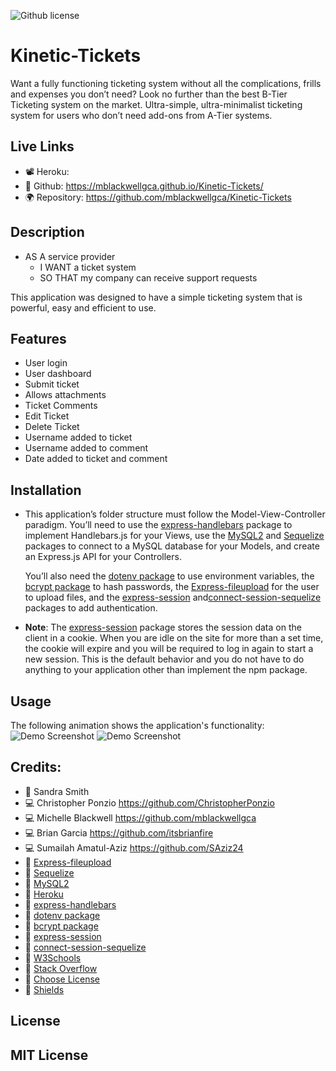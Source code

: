 ![Github license](https://img.shields.io/badge/license-MIT-blueviolet.svg)

# Kinetic-Tickets
Want a fully functioning ticketing system without all the complications, frills and expenses you don’t need? 
Look no further than the best B-Tier Ticketing system on the market. Ultra-simple, ultra-minimalist ticketing system for users who don’t need add-ons from A-Tier systems.

## Live Links
* 📽️ Heroku: 
* 🎥 Github: https://mblackwellgca.github.io/Kinetic-Tickets/
* 🌍 Repository: https://github.com/mblackwellgca/Kinetic-Tickets

## Description
* AS A service provider
    * I WANT a ticket system
    * SO THAT my company can receive support requests

This application was designed to have a simple ticketing system that is powerful, easy and efficient to use. 

## Features
* User login
* User dashboard
* Submit ticket
* Allows attachments
* Ticket Comments
* Edit Ticket
* Delete Ticket
* Username added to ticket
* Username added to comment
* Date added to ticket and comment

## Installation
* This application’s folder structure must follow the Model-View-Controller paradigm. You’ll need to use the [express-handlebars](https://www.npmjs.com/package/express-handlebars) package to implement Handlebars.js for your Views, use the [MySQL2](https://www.npmjs.com/package/mysql2) and [Sequelize](https://www.npmjs.com/package/sequelize) packages to connect to a MySQL database for your Models, and create an Express.js API for your Controllers.

    You’ll also need the [dotenv package](https://www.npmjs.com/package/dotenv) to use environment variables, the [bcrypt package](https://www.npmjs.com/package/bcrypt) to hash passwords, the [Express-fileupload](https://www.npmjs.com/package/express-fileupload) for the user to upload files, and the [express-session](https://www.npmjs.com/package/express-session) and[connect-session-sequelize](https://www.npmjs.com/package/connect-session-sequelize) packages to add authentication.

* **Note**: 
    The [express-session](https://www.npmjs.com/package/express-session) package stores the session data on the client in a cookie. When you are idle on the site for more than a set time, the cookie will expire and you will be required to log in again to start a new session. This is the default behavior and you do not have to do anything to your application other than implement the npm package. 


## Usage
The following animation shows the application's functionality:
![Demo Screenshot]()
![Demo Screenshot]()

## Credits:
* 🏫 Sandra Smith
* 💻 Christopher Ponzio https://github.com/ChristopherPonzio
* 💻 Michelle Blackwell https://github.com/mblackwellgca 
* 💻 Brian Garcia https://github.com/itsbrianfire
* 💻 Sumailah Amatul-Aziz https://github.com/SAziz24
* 🔗 [Express-fileupload](https://www.npmjs.com/package/express-fileupload)
* 🔗 [Sequelize](https://www.npmjs.com/package/sequelize)
* 🔗 [MySQL2](https://www.npmjs.com/package/mysql2)
* 🔗 [Heroku](https://www.heroku.com)
* 🔗 [express-handlebars](https://www.npmjs.com/package/express-handlebars)
* 🔗 [dotenv package](https://www.npmjs.com/package/dotenv)
* 🔗 [bcrypt package](https://www.npmjs.com/package/bcrypt)
* 🔗 [express-session](https://www.npmjs.com/package/express-session) 
* 🔗 [connect-session-sequelize](https://www.npmjs.com/package/connect-session-sequelize)
* 🔗 [W3Schools](https://www.w3schools.com/)
* 🔗 [Stack Overflow](https://stackoverflow.com/)
* 🔗 [Choose License](https://chooselicense.com/)
* 🔗 [Shields](https://img.shields.io/)

## License
MIT License
---
